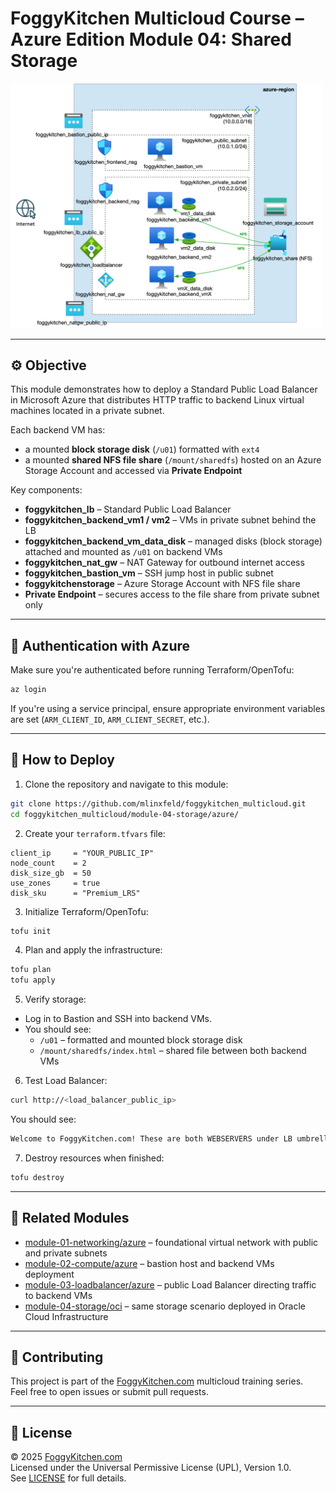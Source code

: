 # FoggyKitchen Multicloud Course – Azure Edition  **Module 04: Shared Storage**

<img src="module-04-storage-azure.jpg" width="500"/>

---

## ⚙️ Objective

This module demonstrates how to deploy a Standard Public Load Balancer in Microsoft Azure that distributes HTTP traffic to backend Linux virtual machines located in a private subnet.

Each backend VM has:
- a mounted **block storage disk** (`/u01`) formatted with `ext4`
- a mounted **shared NFS file share** (`/mount/sharedfs`) hosted on an Azure Storage Account and accessed via **Private Endpoint**

Key components:

- **foggykitchen_lb** – Standard Public Load Balancer
- **foggykitchen_backend_vm1 / vm2** – VMs in private subnet behind the LB
- **foggykitchen_backend_vm_data_disk** – managed disks (block storage) attached and mounted as `/u01` on backend VMs
- **foggykitchen_nat_gw** – NAT Gateway for outbound internet access
- **foggykitchen_bastion_vm** – SSH jump host in public subnet
- **foggykitchenstorage** – Azure Storage Account with NFS file share
- **Private Endpoint** – secures access to the file share from private subnet only

---

## 🔐 Authentication with Azure

Make sure you're authenticated before running Terraform/OpenTofu:

```bash
az login
```

If you're using a service principal, ensure appropriate environment variables are set (`ARM_CLIENT_ID`, `ARM_CLIENT_SECRET`, etc.).

---

## 🚀 How to Deploy

1. Clone the repository and navigate to this module:

```bash
git clone https://github.com/mlinxfeld/foggykitchen_multicloud.git
cd foggykitchen_multicloud/module-04-storage/azure/
```

2. Create your `terraform.tfvars` file:

```hcl
client_ip     = "YOUR_PUBLIC_IP"
node_count    = 2
disk_size_gb  = 50
use_zones     = true
disk_sku      = "Premium_LRS"
```

3. Initialize Terraform/OpenTofu:

```bash
tofu init
```

4. Plan and apply the infrastructure:

```bash
tofu plan
tofu apply
```

5. Verify storage:

- Log in to Bastion and SSH into backend VMs.
- You should see:
  - `/u01` – formatted and mounted block storage disk
  - `/mount/sharedfs/index.html` – shared file between both backend VMs

6. Test Load Balancer:

```bash
curl http://<load_balancer_public_ip>
```

You should see:

```html
Welcome to FoggyKitchen.com! These are both WEBSERVERS under LB umbrella with shared index.html ...
```

7. Destroy resources when finished:

```bash
tofu destroy
```

---

## 🔁 Related Modules

- [module-01-networking/azure](../../module-01-networking/azure/) – foundational virtual network with public and private subnets
- [module-02-compute/azure](../../module-02-compute/azure/) – bastion host and backend VMs deployment
- [module-03-loadbalancer/azure](../../module-03-loadbalancer/azure/) – public Load Balancer directing traffic to backend VMs
- [module-04-storage/oci](../oci/) – same storage scenario deployed in Oracle Cloud Infrastructure

---

## 📣 Contributing

This project is part of the [FoggyKitchen.com](https://foggykitchen.com/) multicloud training series.  
Feel free to open issues or submit pull requests.

---

## 🪪 License

© 2025 [FoggyKitchen.com](https://foggykitchen.com/)  
Licensed under the Universal Permissive License (UPL), Version 1.0.  
See [LICENSE](../../LICENSE) for full details.

